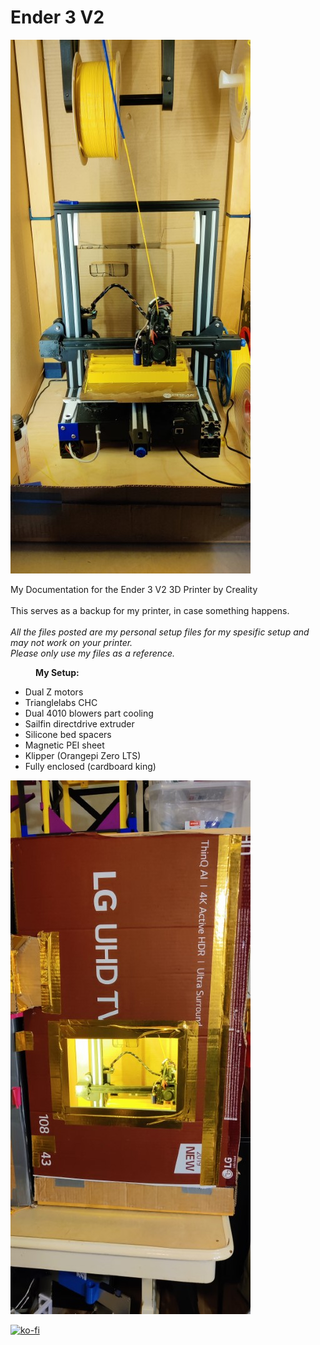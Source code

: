 # Ender 3 V2
<p><img alt="" src="https://github.com/Kanrog/Ender-3-V2/blob/main/Photos/E3V2.jpg?raw=true" /></p>

<p>My Documentation for the Ender 3 V2 3D Printer by Creality</a><br />
<br />
This serves as a backup for my printer, in case something happens.<br />
<br />
<em>All the files posted are my personal setup files for my spesific setup and may not work on your printer.<br />
Please only use my files as a reference.</em></p>


<p style="margin-left:40px"><strong>My Setup:</strong><br />
<ul>
<li>Dual Z motors</li>
<li>Trianglelabs CHC</li>
<li>Dual 4010 blowers part cooling</li>
<li>Sailfin directdrive extruder</li>
<li>Silicone bed spacers</li>
<li>Magnetic PEI sheet</li>
<li>Klipper (Orangepi Zero LTS)</li>
<li>Fully enclosed (cardboard king)</li>
</ul>

<p><img alt="" src="https://github.com/Kanrog/Ender-3-V2/blob/main/Photos/E3V2_enclosure.jpg?raw=true" /></p>

[![ko-fi](https://ko-fi.com/img/githubbutton_sm.svg)](https://ko-fi.com/F1F3LNZ6A)

